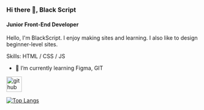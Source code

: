### Hi there 👋, Black Script
#### Junior Front-End Developer

Hello, I'm BlackScript. I enjoy making sites and learning. I also like to design beginner-level sites.

Skills: HTML / CSS / JS

- 🌱 I’m currently learning Figma, GIT 


[<img src='https://cdn.jsdelivr.net/npm/simple-icons@3.0.1/icons/github.svg' alt='github' height='40'>](https://github.com/blackscriptt)  


[![Top Langs](https://github-readme-stats.vercel.app/api/top-langs/?username=blackscriptt)](https://github.com/anuraghazra/github-readme-stats)
